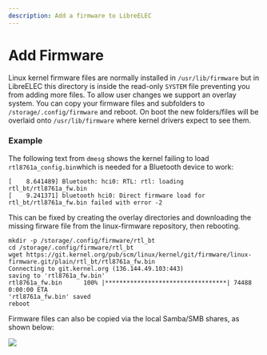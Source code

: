 ```yaml
---
description: Add a firmware to LibreELEC
---
```


# Add Firmware

Linux kernel firmware files are normally installed in `/usr/lib/firmware` but in LibreELEC this directory is inside the read-only `SYSTEM` file preventing you from adding more files. To allow user changes we support an overlay system. You can copy your firmware files and subfolders to `/storage/.config/firmware` and reboot. On boot the new folders/files will be overlaid onto `/usr/lib/firmware` where kernel drivers expect to see them.

### Example

The following text from `dmesg` shows the kernel failing to load `rtl8761a_config.bin`which is needed for a Bluetooth device to work:

```text
[    8.641489] Bluetooth: hci0: RTL: rtl: loading rtl_bt/rtl8761a_fw.bin
[    9.241371] bluetooth hci0: Direct firmware load for rtl_bt/rtl8761a_fw.bin failed with error -2
```

This can be fixed by creating the overlay directories and downloading the missing firware file from the linux-firmware repository, then rebooting.

```text
mkdir -p /storage/.config/firmware/rtl_bt
cd /storage/.config/firmware/rtl_bt
wget https://git.kernel.org/pub/scm/linux/kernel/git/firmware/linux-firmware.git/plain/rtl_bt/rtl8761a_fw.bin
Connecting to git.kernel.org (136.144.49.103:443)
saving to 'rtl8761a_fw.bin'
rtl8761a_fw.bin      100% |**********************************| 74488  0:00:00 ETA
'rtl8761a_fw.bin' saved
reboot
```

Firmware files can also be copied via the local Samba/SMB shares, as shown below:

![](../.gitbook/assets/firmware.gif)

